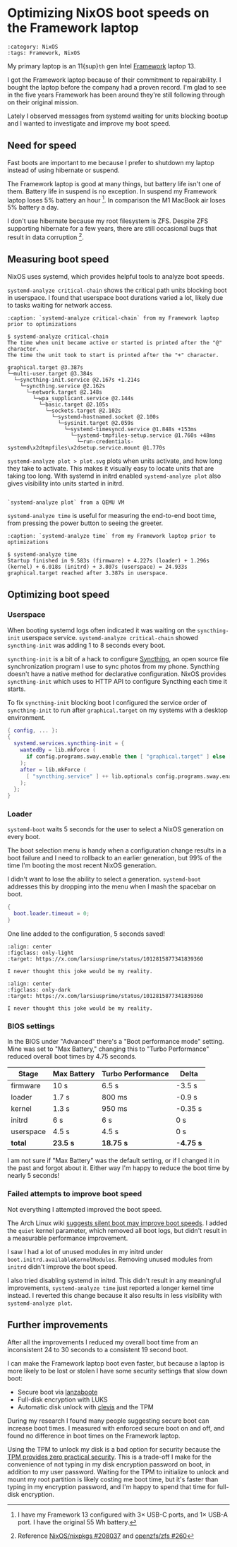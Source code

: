 <!-- vale Google.Headings = NO -->

# Optimizing NixOS boot speeds on the Framework laptop

```{blogpost} 2025-01-07
:category: NixOS
:tags: Framework, NixOS
```

My primary laptop is an 11{sup}`th` gen Intel [Framework] laptop 13.

I got the Framework laptop because of their commitment to repairability.
I bought the laptop before the company had a proven record.
I'm glad to see in the five years Framework has been around they're still following through on their original mission.

Lately I observed messages from systemd waiting for units blocking bootup and I wanted to investigate and improve my boot speed.

## Need for speed

Fast boots are important to me because I prefer to shutdown my laptop instead of using hibernate or suspend.

The Framework laptop is good at many things, but battery life isn't one of them.
Battery life in suspend is no exception.
In suspend my Framework laptop loses 5% battery an hour [^1].
In comparison the M1 MacBook air loses 5% battery a day.

I don't use hibernate because my root filesystem is ZFS.
Despite ZFS supporting hibernate for a few years, there are still occasional bugs that result in data corruption [^2].

## Measuring boot speed

NixOS uses systemd, which provides helpful tools to analyze boot speeds.

`systemd-analyze critical-chain` shows the critical path units blocking boot in userspace.
I found that userspace boot durations varied a lot, likely due to tasks waiting for network access.

```{code-block} console
:caption: `systemd-analyze critical-chain` from my Framework laptop prior to optimizations

$ systemd-analyze critical-chain
The time when unit became active or started is printed after the "@" character.
The time the unit took to start is printed after the "+" character.

graphical.target @3.387s
└─multi-user.target @3.384s
  └─syncthing-init.service @2.167s +1.214s
    └─syncthing.service @2.162s
      └─network.target @2.148s
        └─wpa_supplicant.service @2.144s
          └─basic.target @2.105s
            └─sockets.target @2.102s
              └─systemd-hostnamed.socket @2.100s
                └─sysinit.target @2.059s
                  └─systemd-timesyncd.service @1.848s +153ms
                    └─systemd-tmpfiles-setup.service @1.760s +48ms
                      └─run-credentials-systemd\x2dtmpfiles\x2dsetup.service.mount @1.770s
```

`systemd-analyze plot > plot.svg` plots when units activate, and how long they take to activate.
This makes it visually easy to locate units that are taking too long.
With systemd in initrd enabled `systemd-analyze plot` also gives visibility into units started in initrd.

```{figure} plot.svg

`systemd-analyze plot` from a QEMU VM
```

`systemd-analyze time` is useful for measuring the end-to-end boot time, from pressing the power button to seeing the greeter.

```{code-block} console
:caption: `systemd-analyze time` from my Framework laptop prior to optimizations

$ systemd-analyze time
Startup finished in 9.583s (firmware) + 4.227s (loader) + 1.296s (kernel) + 6.018s (initrd) + 3.807s (userspace) = 24.933s
graphical.target reached after 3.387s in userspace.
```

## Optimizing boot speed

### Userspace

When booting systemd logs often indicated it was waiting on the `syncthing-init` userspace service.
`systemd-analyze critical-chain` showed `syncthing-init` was adding 1 to 8 seconds every boot.

`syncthing-init` is a bit of a hack to configure [Syncthing], an open source file synchronization program I use to sync photos from my phone.
Syncthing doesn't have a native method for declarative configuration.
NixOS provides `syncthing-init` which uses to HTTP API to configure Syncthing each time it starts.

To fix `syncthing-init` blocking boot I configured the service order of `syncthing-init` to run after `graphical.target` on my systems with a desktop environment.

```nix
{ config, ... }:
{
  systemd.services.syncthing-init = {
    wantedBy = lib.mkForce (
      if config.programs.sway.enable then [ "graphical.target" ] else [ "multi-user.target" ]
    );
    after = lib.mkForce (
      [ "syncthing.service" ] ++ lib.optionals config.programs.sway.enable [ "graphical.target" ]
    );
  };
}
```

### Loader

`systemd-boot` waits 5 seconds for the user to select a NixOS generation on every boot.

The boot selection menu is handy when a configuration change results in a boot failure and I need to rollback to an earlier generation, but 99% of the time I'm booting the most recent NixOS generation.

I didn't want to lose the ability to select a generation.
`systemd-boot` addresses this by dropping into the menu when I mash the spacebar on boot.

```nix
{
  boot.loader.timeout = 0;
}
```

One line added to the configuration, 5 seconds saved!

```{figure} joke_light.webp
:align: center
:figclass: only-light
:target: https://x.com/larsiusprime/status/1012815877341839360

I never thought this joke would be my reality.
```

```{figure} joke_dark.png
:align: center
:figclass: only-dark
:target: https://x.com/larsiusprime/status/1012815877341839360

I never thought this joke would be my reality.
```

### BIOS settings

In the BIOS under "Advanced" there's a "Boot performance mode" setting.
Mine was set to "Max Battery," changing this to "Turbo Performance" reduced overall boot times by 4.75 seconds.

| Stage     | Max Battery | Turbo Performance | Delta       |
| --------- | ----------- | ----------------- | ----------- |
| firmware  | 10 s        | 6.5 s             | -3.5 s      |
| loader    | 1.7 s       | 800 ms            | -0.9 s      |
| kernel    | 1.3 s       | 950 ms            | -0.35 s     |
| initrd    | 6 s         | 6 s               | 0 s         |
| userspace | 4.5 s       | 4.5 s             | 0 s         |
| **total** | **23.5 s**  | **18.75 s**       | **-4.75 s** |

I am not sure if "Max Battery" was the default setting, or if I changed it in the past and forgot about it.
Either way I'm happy to reduce the boot time by nearly 5 seconds!

### Failed attempts to improve boot speed

Not everything I attempted improved the boot speed.

The Arch Linux wiki [suggests silent boot may improve boot speeds](https://wiki.archlinux.org/title/Improving_performance/Boot_process#Less_output_during_boot).
I added the `quiet` kernel parameter, which removed all boot logs, but didn't result in a measurable performance improvement.

I saw I had a lot of unused modules in my initrd under `boot.initrd.availableKernelModules`.
Removing unused modules from `initrd` didn't improve the boot speed.

I also tried disabling systemd in initrd.
This didn't result in any meaningful improvements, `systemd-analyze time` just reported a longer kernel time instead.
I reverted this change because it also results in less visibility with `systemd-analyze plot`.

## Further improvements

After all the improvements I reduced my overall boot time from an inconsistent 24 to 30 seconds to a consistent 19 second boot.

I can make the Framework laptop boot even faster, but because a laptop is more likely to be lost or stolen I have some security settings that slow down boot:

- Secure boot via [lanzaboote](https://github.com/nix-community/lanzaboote)
- Full-disk encryption with LUKS
- Automatic disk unlock with [clevis](https://github.com/latchset/clevis) and the TPM

During my research I found many people suggesting secure boot can increase boot times.
I measured with enforced secure boot on and off, and found no difference in boot times on the Framework laptop.

Using the TPM to unlock my disk is a bad option for security because the [TPM provides zero practical security](https://gist.github.com/osy/45e612345376a65c56d0678834535166).
This is a trade-off I make for the convenience of not typing in my disk encryption password on boot, in addition to my user password.
Waiting for the TPM to initialize to unlock and mount my root partition is likely costing me boot time, but it's faster than typing in my encryption password, and I'm happy to spend that time for full-disk encryption.

[^1]: I have my Framework 13 configured with 3× USB-C ports, and 1× USB-A port. I have the original 55 Wh battery.

[^2]: Reference [NixOS/nixpkgs #208037](https://github.com/NixOS/nixpkgs/pull/208037) and [openzfs/zfs #260](https://github.com/openzfs/zfs/issues/260)

[Framework]: https://frame.work
[Syncthing]: https://syncthing.net
